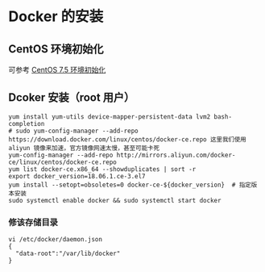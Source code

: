# Docker 的安装

## CentOS 环境初始化
可参考 [CentOS 7.5 环境初始化](../linux/centos-init.md)

## Dcoker 安装（root 用户）
```shell
yum install yum-utils device-mapper-persistent-data lvm2 bash-completion
# sudo yum-config-manager --add-repo https://download.docker.com/linux/centos/docker-ce.repo 这里我们使用 aliyun 镜像来加速，官方镜像网速太慢，甚至可能卡死
yum-config-manager --add-repo http://mirrors.aliyun.com/docker-ce/linux/centos/docker-ce.repo
yum list docker-ce.x86_64 --showduplicates | sort -r
export docker_version=18.06.1.ce-3.el7
yum install --setopt=obsoletes=0 docker-ce-${docker_version}  # 指定版本安装
sudo systemctl enable docker && sudo systemctl start docker
```

### 修该存储目录
```shell
vi /etc/docker/daemon.json
{
  "data-root":"/var/lib/docker"
}
```